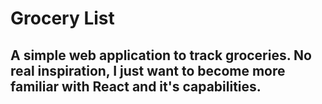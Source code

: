 # Grocery List
## A simple web application to track groceries. No real inspiration, I just want to become more familiar with React and it's capabilities.
